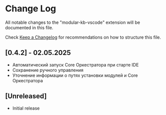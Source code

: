 # Change Log

All notable changes to the "modular-kb-vscode" extension will be documented in this file.

Check [Keep a Changelog](http://keepachangelog.com/) for recommendations on how to structure this file.

## [0.4.2] - 02.05.2025

- Автоматический запуск Core Оркестратора при старте IDE
- Сохранение ручного управления
- Уточнение информации о путях установки модулей и Core Оркестратора

## [Unreleased]

- Initial release

